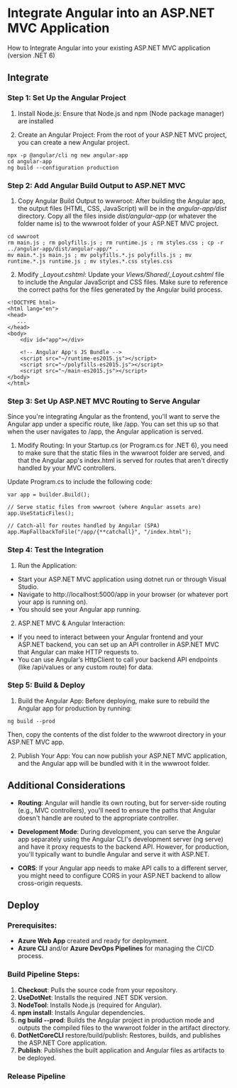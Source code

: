 #  Integrate Angular into an ASP.NET MVC Application

How to Integrate Angular into your existing ASP.NET MVC application (version .NET 6)

## Integrate

### Step 1: Set Up the Angular Project

1. Install Node.js: Ensure that Node.js and npm (Node package manager) are installed

2. Create an Angular Project: From the root of your ASP.NET MVC project, you can create a new Angular project.
```
npx -p @angular/cli ng new angular-app
cd angular-app
ng build --configuration production
```

### Step 2: Add Angular Build Output to ASP.NET MVC

1. Copy Angular Build Output to wwwroot: After building the Angular app, the output files (HTML, CSS, JavaScript) will be in the *angular-app/dist* directory. Copy all the files inside *dist/angular-app* (or whatever the folder name is) to the wwwroot folder of your ASP.NET MVC project.
```
cd wwwroot
rm main.js ; rm polyfills.js ; rm runtime.js ; rm styles.css ; cp -r ../angular-app/dist/angular-app/* .
mv main.*.js main.js ; mv polyfills.*.js polyfills.js ; mv runtime.*.js runtime.js ; mv styles.*.css styles.css
```

2. Modify *_Layout.cshtml*: Update your *Views/Shared/_Layout.cshtml* file to include the Angular JavaScript and CSS files. Make sure to reference the correct paths for the files generated by the Angular build process.
```
<!DOCTYPE html>
<html lang="en">
<head>
   ...
</head>
<body>
    <div id="app"></div>

    <!-- Angular App's JS Bundle -->
    <script src="~/runtime-es2015.js"></script>
    <script src="~/polyfills-es2015.js"></script>
    <script src="~/main-es2015.js"></script>
</body>
</html>

```

### Step 3: Set Up ASP.NET MVC Routing to Serve Angular
Since you're integrating Angular as the frontend, you'll want to serve the Angular app under a specific route, like /app. You can set this up so that when the user navigates to /app, the Angular application is served.

1. Modify Routing: In your Startup.cs (or Program.cs for .NET 6), you need to make sure that the static files in the wwwroot folder are served, and that the Angular app's index.html is served for routes that aren't directly handled by your MVC controllers.

Update Program.cs to include the following code:

```
var app = builder.Build();

// Serve static files from wwwroot (where Angular assets are)
app.UseStaticFiles();

// Catch-all for routes handled by Angular (SPA)
app.MapFallbackToFile("/app/{**catchall}", "/index.html");
```

### Step 4: Test the Integration

1. Run the Application:

- Start your ASP.NET MVC application using dotnet run or through Visual Studio.
- Navigate to http://localhost:5000/app in your browser (or whatever port your app is running on).
- You should see your Angular app running.

2. ASP.NET MVC & Angular Interaction:

- If you need to interact between your Angular frontend and your ASP.NET backend, you can set up an API controller in ASP.NET MVC that Angular can make HTTP requests to.
- You can use Angular’s HttpClient to call your backend API endpoints (like /api/values or any custom route) for data.

### Step 5: Build & Deploy

1. Build the Angular App: Before deploying, make sure to rebuild the Angular app for production by running:
```
ng build --prod
```
Then, copy the contents of the dist folder to the wwwroot directory in your ASP.NET MVC app.

2. Publish Your App: You can now publish your ASP.NET MVC application, and the Angular app will be bundled with it in the wwwroot folder.


## Additional Considerations
- **Routing**: Angular will handle its own routing, but for server-side routing (e.g., MVC controllers), you'll need to ensure the paths that Angular doesn't handle are routed to the appropriate controller.

- **Development Mode**: During development, you can serve the Angular app separately using the Angular CLI's development server (ng serve) and have it proxy requests to the backend API. However, for production, you'll typically want to bundle Angular and serve it with ASP.NET.

- **CORS**: If your Angular app needs to make API calls to a different server, you might need to configure CORS in your ASP.NET backend to allow cross-origin requests.



## Deploy

### Prerequisites:
- **Azure Web App** created and ready for deployment.
- **Azure CLI** and/or **Azure DevOps Pipelines** for managing the CI/CD process.

### Build Pipeline Steps:

1. **Checkout**: Pulls the source code from your repository.
2. **UseDotNet**: Installs the required .NET SDK version.
3. **NodeTool**: Installs Node.js (required for Angular).
4. **npm install**: Installs Angular dependencies.
5. **ng build --prod**: Builds the Angular project in production mode and outputs the compiled files to the wwwroot folder in the artifact directory.
6. **DotNetCoreCLI** restore/build/publish: Restores, builds, and publishes the ASP.NET Core application.
7. **Publish**: Publishes the built application and Angular files as artifacts to be deployed.

### Release Pipeline

